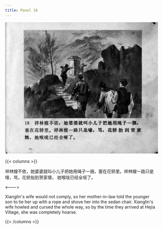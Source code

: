 ```yaml
---
title: Panel 18
---
```


![zhufu panel](./../../images/zhufu/seifert0772_zf_0023_018.jpg)

{{< columns >}}

祥林嫂不依，她婆婆就叫小儿子把她用绳子一捆，塞在花轿里。祥林嫂一路只是嚎，骂，花轿抬到贺家墺， 她喉咙已经全哑了。

<--->

Xianglin's wife would not comply, so her mother-in-law told the younger son to tie her up with a rope and shove her into the sedan chair. Xianglin's wife howled and cursed the whole way, so by the time they arrived at Hejia Village, she was completely hoarse.

{{< /columns >}}